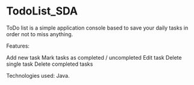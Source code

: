 # TodoList_SDA
ToDo list is a simple application console based 
to save your daily tasks in order not to miss anything.

Features:

Add new task
Mark tasks as completed / uncompleted
Edit task
Delete single task
Delete completed tasks


Technologies used:
Java.